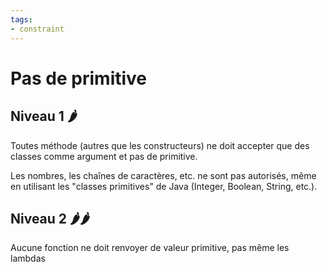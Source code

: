 ```yaml
---
tags:
- constraint
---
```

# Pas de primitive

## Niveau 1 🌶️
️Toutes méthode (autres que les constructeurs) ne doit accepter que des classes comme argument et pas de primitive. 

Les nombres, les chaînes de caractères, etc. ne sont pas autorisés, même en utilisant les "classes primitives" de Java (Integer, Boolean, String, etc.).

## Niveau 2 🌶️🌶️
Aucune fonction ne doit renvoyer de valeur primitive, pas même les lambdas